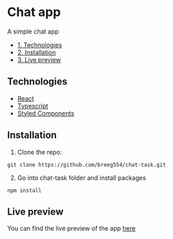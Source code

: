 # Chat app

A simple chat app

- [1. Technologies](#1-Technologies)
- [2. Installation](#2-Installation)
- [3. Live preview](#3-Live-preview)

## Technologies

- [React](https://pl.reactjs.org/)
- [Typescript](https://www.typescriptlang.org/)
- [Styled Components](https://styled-components.com/)

## Installation

1. Clone the repo:

```
git clone https://github.com/breeg554/chat-task.git
```

2. Go into chat-task folder and install packages

```
npm install
```

## Live preview

You can find the live preview of the app [here](https://jovial-kilby-3b3948.netlify.app/)
